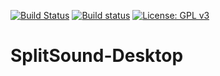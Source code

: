 [![Build Status](https://api.travis-ci.org/symboxtra/SplitSound-Desktop.svg?branch=master)](https://travis-ci.org/symboxtra/SplitSound-Desktop/builds "Travis OSX build")
[![Build status](https://ci.appveyor.com/api/projects/status/m5ix3be6msugs179?svg=true)](https://ci.appveyor.com/project/patelneel55/splitsound-desktop "AppVeyor Windows build")
[![License: GPL v3](https://img.shields.io/badge/License-GPL%20v3-blue.svg)](https://www.opensource.org/licenses/GPL-3.0)

# SplitSound-Desktop
